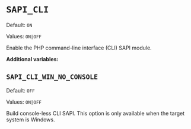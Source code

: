# `SAPI_CLI`

Default: `ON`

Values: `ON|OFF`

Enable the PHP command-line interface (CLI) SAPI module.

**Additional variables:**

## `SAPI_CLI_WIN_NO_CONSOLE`

Default: `OFF`

Values: `ON|OFF`

Build console-less CLI SAPI. This option is only available when the target
system is Windows.
